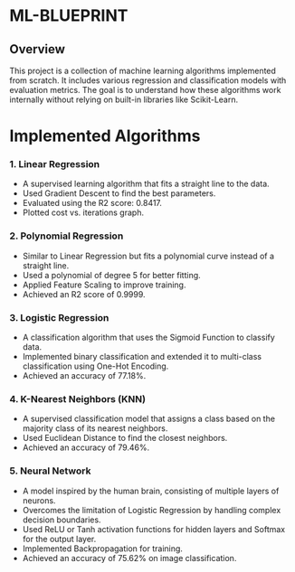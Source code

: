 # ML-BLUEPRINT
## Overview
This project is a collection of machine learning algorithms implemented from scratch. It includes various regression and classification models with evaluation metrics. The goal is to understand how these algorithms work internally without relying on built-in libraries like Scikit-Learn.
# Implemented Algorithms
### 1. Linear Regression
- A supervised learning algorithm that fits a straight line to the data.
- Used Gradient Descent to find the best parameters.
- Evaluated using the R2 score: 0.8417.
- Plotted cost vs. iterations graph.
### 2. Polynomial Regression
- Similar to Linear Regression but fits a polynomial curve instead of a straight line.
- Used a polynomial of degree 5 for better fitting.
- Applied Feature Scaling to improve training.
- Achieved an R2 score of 0.9999.
### 3. Logistic Regression
- A classification algorithm that uses the Sigmoid Function to classify data.
- Implemented binary classification and extended it to multi-class classification using One-Hot Encoding.
- Achieved an accuracy of 77.18%.
### 4. K-Nearest Neighbors (KNN)
- A supervised classification model that assigns a class based on the majority class of its nearest neighbors.
- Used Euclidean Distance to find the closest neighbors.
- Achieved an accuracy of 79.46%.
### 5. Neural Network
- A model inspired by the human brain, consisting of multiple layers of neurons.
- Overcomes the limitation of Logistic Regression by handling complex decision boundaries.
- Used ReLU or Tanh activation functions for hidden layers and Softmax for the output layer.
- Implemented Backpropagation for training.
- Achieved an accuracy of 75.62% on image classification.
